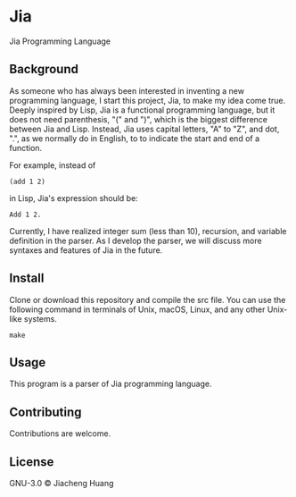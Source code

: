 # Jia

Jia Programming Language

## Background

As someone who has always been interested in inventing a new programming language,
I start this project, Jia, to make my idea come true.
Deeply inspired by Lisp, Jia is a functional programming language,
but it does not need parenthesis, "(" and ")", which is the biggest difference between Jia and Lisp.
Instead, Jia uses capital letters, "A" to "Z", and dot, ".", as we normally do in English,
to to indicate the start and end of a function.

For example, instead of

    (add 1 2) 
in Lisp, Jia's expression should be:

    Add 1 2.
Currently, I have realized integer sum (less than 10), recursion, and variable definition in the parser.
As I develop the parser, we will discuss more syntaxes and features of Jia in the future.

## Install

Clone or download this repository and compile the src file.
You can use the following command in terminals of Unix, macOS, Linux, and any other Unix-like systems.

    make

## Usage

This program is a parser of Jia programming language.

## Contributing

Contributions are welcome.

## License

GNU-3.0 © Jiacheng Huang
